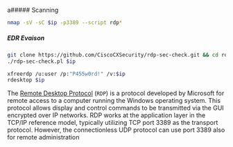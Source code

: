 a##### Scanning
```bash
nmap -sV -sC $ip -p3389 --script rdp*
```
##### EDR Evaison
```bash
git clone https://github.com/CiscoCXSecurity/rdp-sec-check.git && cd rdp-sec-check
./rdp-sec-check.pl $ip
```
```bash
xfreerdp /u:user /p:"P455w0rd!" /v:$ip
rdesktop $ip
```
The [Remote Desktop Protocol](https://docs.microsoft.com/en-us/troubleshoot/windows-server/remote/understanding-remote-desktop-protocol) (`RDP`) is a protocol developed by Microsoft for remote access to a computer running the Windows operating system. This protocol allows display and control commands to be transmitted via the GUI encrypted over IP networks. RDP works at the application layer in the TCP/IP reference model, typically utilizing TCP port 3389 as the transport protocol. However, the connectionless UDP protocol can use port 3389 also for remote administration